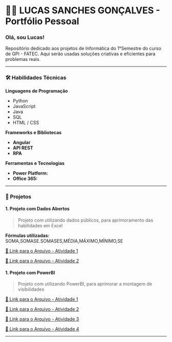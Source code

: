 # 👨‍💻 LUCAS SANCHES GONÇALVES - Portfólio Pessoal

### Olá, sou Lucas!  
Repositório dedicado aos projetos de Informática do 1°Semestre do curso de GPI - FATEC. Aqui serão usadas soluções criativas e eficientes para problemas reais.

---


### 🛠️ Habilidades Técnicas

**Linguagens de Programação**  
- Python
- JavaScript
- Java
- SQL
- HTML / CSS

**Frameworks e Bibliotecas**  
- **Angular** 
- **API REST** 
- **RPA** 

**Ferramentas e Tecnologias**  
- **Power Platform:** 
- **Office 365:** 

---

### 🌟 Projetos

#### 1. Projeto com Dados Abertos
> Projeto com utilizando dados públicos, para aprimoramento das habilidades em Excel

**Fórmulas utilizadas:**  
SOMA,SOMASE.SOMASES,MÉDIA,MÁXIMO,MÍNIMO,SE

[🔗 Link para o Arquivo - Atividade 1](https://github.com/LucasSanche/Fatec/blob/main/Atividade%20M%C3%A9dias.xlsx)

[🔗 Link para o Arquivo - Atividade 2](https://github.com/LucasSanche/Fatec/blob/main/Atividade2-Lucas%20Sanches.xlsx)


#### 1. Projeto com PowerBI
> Projeto com utilizando PowerBI, para aprimorar a montagem de visibilidades

[🔗 Link para o Arquivo - Atividade 1](https://github.com/LucasSanche/Fatec/blob/main/Aula1%20PBI.pbix)

[🔗 Link para o Arquivo - Atividade 2](https://github.com/LucasSanche/Fatec/blob/main/Atividade2-Lucas%20Sanches.xlsx)

[🔗 Link para o Arquivo - Atividade 3](https://github.com/LucasSanche/Fatec/blob/main/Atividade2-Lucas%20Sanches.xlsx)

[🔗 Link para o Arquivo - Atividade 4](https://github.com/LucasSanche/Fatec/blob/main/Atividade2-Lucas%20Sanches.xlsx)

---

